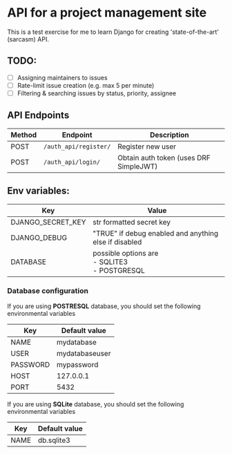 # API for a project management site

This is a test exercise for me to learn Django for creating 'state-of-the-art' (sarcasm) API.

## TODO:
- [ ] Assigning maintainers to issues
- [ ] Rate-limit issue creation (e.g. max 5 per minute)
- [ ] Filtering & searching issues by status, priority, assignee

## API Endpoints

| Method | Endpoint              | Description                                                  |
|--------|-----------------------|--------------------------------------------------------------|
| POST   | `/auth_api/register/` | Register new user                                            |
| POST   | `/auth_api/login/`    | Obtain auth token (uses DRF SimpleJWT)                       |

## Env variables:

| Key               | Value                                                 |
|-------------------|-------------------------------------------------------|
| DJANGO_SECRET_KEY | str formatted secret key                              |
| DJANGO_DEBUG      | "TRUE" if debug enabled and anything else if disabled |
| DATABASE          | possible options are<br/>- SQLITE3<br/>- POSTGRESQL   |

### Database configuration

If you are using **POSTRESQL** database, you should set the following environmental variables

| Key      | Default value                 |
|----------|-------------------------------|
| NAME     | mydatabase                    |
| USER     | mydatabaseuser                |
| PASSWORD | mypassword                    |
| HOST     | 127.0.0.1                     |
| PORT     | 5432                          |

If you are using **SQLite** database, you should set the following environmental variables

| Key  | Default value |
|------|---------------|
| NAME | db.sqlite3    |
